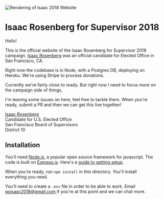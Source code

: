 ![Rendering of Isaac 2018 Website](https://raw.githubusercontent.com/supervisor2018/www/master/public/images/website.png)

# Isaac Rosenberg for Supervisor 2018

Hello! 

This is the official website of the Isaac Rosenberg for Supervisor 2018 campaign. [Isaac Rosenberg](https://twitter.com/2018Rosenberg) was an official candidate for Elected Office in San Francisco, CA.

Right now the codebase is in Node, with a Postgres DB, deploying on Heroku. We're using Stripe to process donations.

Currently we're fairly close to ready. But right now I need to focus more on the campaign side of things. 

I'm leaving some issues on here, feel free to tackle them. When you're ready, submit a PR and then we can get this live together!

[Isaac Rosenberg](https://facebook.com/2018Rosenberg) <br />
Candidate for U.S. Elected Office <br />
San Francisco Board of Supervisors <br />
District 10

## Installation 

You'll need [Node.js](https://nodejs.org/), a popular open source framework for javascript. The code is built on [Express.js](https://expressjs.com/). Here's a [guide to getting setup](https://www.sitepoint.com/beginners-guide-node-package-manager/). 

When you're ready, run `npm install` in this directory. You'll install everything you need. 

You'll need to create a `.env` file in order to be able to work. Email goisaac2018@gmail.com if you're at this point and we can chat more.




